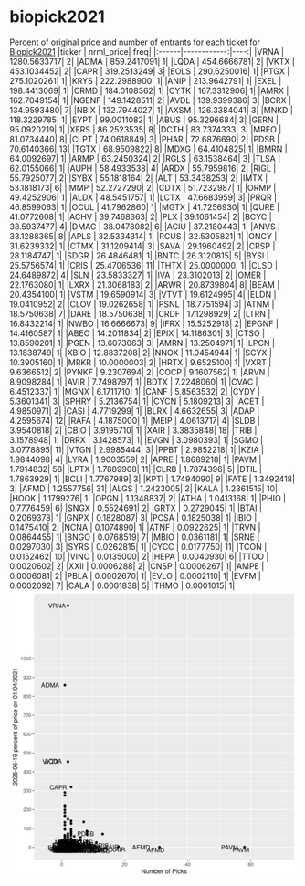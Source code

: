 # biopick2021
Percent of original price and number of entrants for each ticket for [Biopick2021](https://twitter.com/hashtag/Biopick2021)
|ticker |   nrml_price| freq|
|:------|------------:|----:|
|VRNA   | 1280.5633717|    2|
|ADMA   |  859.2417091|    1|
|LQDA   |  454.6666781|    2|
|VKTX   |  453.1034452|    2|
|CAPR   |  319.2513249|    3|
|EOLS   |  290.6250016|    1|
|PTGX   |  275.1020261|    1|
|KRYS   |  222.2988900|    1|
|ANIP   |  213.9642791|    1|
|EXEL   |  198.4413069|    1|
|CRMD   |  184.0108362|    1|
|CYTK   |  167.3312906|    1|
|AMRX   |  162.7049154|    1|
|NGENF  |  149.1428511|    2|
|AVDL   |  139.9399386|    3|
|BCRX   |  134.9593480|    7|
|NBIX   |  132.7944027|    1|
|AXSM   |  126.3384041|    3|
|MNKD   |  118.3229785|    1|
|EYPT   |   99.0011082|    1|
|ABUS   |   95.3296684|    3|
|GERN   |   95.0920219|    1|
|XERS   |   86.2523535|    8|
|DCTH   |   83.7374333|    3|
|MREO   |   81.0734440|    8|
|CLPT   |   74.0618849|    3|
|PHAR   |   72.6876690|    2|
|PDSB   |   70.6140366|   13|
|TGTX   |   68.9509822|    8|
|MDXG   |   64.4104825|    1|
|BMRN   |   64.0092697|    1|
|ARMP   |   63.2450324|    2|
|RGLS   |   63.1538464|    3|
|TLSA   |   62.0155066|    1|
|AUPH   |   58.4933538|    4|
|ARDX   |   55.7959816|    2|
|RIGL   |   55.7925077|    2|
|SYBX   |   55.1818164|    2|
|ALT    |   53.3438253|    2|
|IMTX   |   53.1818173|    6|
|IMMP   |   52.2727290|    2|
|CDTX   |   51.7232987|    1|
|ORMP   |   49.4252906|    1|
|ALDX   |   48.5451757|    1|
|LCTX   |   47.6683959|    3|
|PRQR   |   46.8599063|    1|
|OCUL   |   41.7962860|    1|
|MGTX   |   41.7256930|    1|
|QURE   |   41.0772608|    1|
|ACHV   |   39.7468363|    2|
|PLX    |   39.1061454|    2|
|BCYC   |   38.5937477|    4|
|DMAC   |   38.0478082|    6|
|ACIU   |   37.2180443|    1|
|ANVS   |   33.1288365|    8|
|APLS   |   32.5334314|    1|
|RCUS   |   32.5305821|    1|
|ONCY   |   31.6239332|    1|
|CTMX   |   31.1209414|    3|
|SAVA   |   29.1960492|    2|
|CRSP   |   28.1184747|    1|
|SDGR   |   26.4846481|    1|
|BNTC   |   26.3120815|    5|
|BYSI   |   25.5756574|    1|
|CRIS   |   25.4706536|   11|
|THTX   |   25.0000000|    1|
|CLSD   |   24.6489872|    4|
|SLN    |   23.5833327|    1|
|IVA    |   23.3102013|    2|
|OMER   |   22.1763080|    1|
|LXRX   |   21.3068183|    2|
|ARWR   |   20.8739804|    8|
|BEAM   |   20.4354100|    1|
|VSTM   |   19.6590914|    3|
|VTVT   |   19.6124995|    4|
|ELDN   |   19.0410952|    2|
|CLOV   |   19.0262658|    1|
|PSNL   |   18.7751594|    3|
|ATNM   |   18.5750638|    7|
|DARE   |   18.5750638|    1|
|CRDF   |   17.1298929|    2|
|LTRN   |   16.8432214|    1|
|NWBO   |   16.6666673|    9|
|IFRX   |   15.5252918|    2|
|EPGNF  |   14.4160587|    1|
|ABEO   |   14.2011834|    2|
|EPIX   |   14.1186301|    3|
|CTSO   |   13.8590201|    1|
|PGEN   |   13.6073063|    3|
|AMRN   |   13.2504971|    1|
|LPCN   |   13.1838749|    1|
|XBIO   |   12.8837208|    2|
|NNOX   |   11.0454944|    1|
|SCYX   |   10.3905160|    1|
|MRKR   |   10.0000003|    2|
|HRTX   |    9.6525100|    1|
|VXRT   |    9.6366512|    2|
|PYNKF  |    9.2307694|    2|
|COCP   |    9.1607562|    1|
|ARVN   |    8.9098284|    1|
|AVIR   |    7.7498797|    1|
|BDTX   |    7.2248060|    1|
|CVAC   |    6.4512337|    1|
|MGNX   |    6.1711710|    1|
|CANF   |    5.8563532|    2|
|CYDY   |    5.3601341|    3|
|SPHRY  |    5.2136754|    1|
|CYCN   |    5.1809213|    3|
|ACET   |    4.9850971|    2|
|CASI   |    4.7719299|    1|
|BLRX   |    4.6632655|    3|
|ADAP   |    4.2595674|   12|
|RAFA   |    4.1875000|    1|
|MEIP   |    4.0613717|    4|
|SLDB   |    3.9540818|    2|
|CBIO   |    3.9195710|    1|
|XAIR   |    3.3835848|   18|
|TRIB   |    3.1578948|    1|
|DRRX   |    3.1428573|    1|
|EVGN   |    3.0980393|    1|
|SGMO   |    3.0778895|   11|
|VTGN   |    2.9985444|    3|
|PPBT   |    2.9852218|    1|
|KZIA   |    1.9844098|    4|
|LYRA   |    1.9003559|    2|
|APRE   |    1.8689218|    1|
|PAVM   |    1.7914832|   58|
|LPTX   |    1.7889908|   11|
|CLRB   |    1.7874396|    5|
|DTIL   |    1.7863929|    1|
|BCLI   |    1.7767989|    3|
|KPTI   |    1.7494090|    9|
|FATE   |    1.3492418|    3|
|AFMD   |    1.2557756|   31|
|ALGS   |    1.2423005|    2|
|KALA   |    1.2361515|   10|
|HOOK   |    1.1799276|    1|
|OPGN   |    1.1348837|    2|
|ATHA   |    1.0413168|    1|
|PHIO   |    0.7776459|    6|
|SNGX   |    0.5524691|    2|
|GRTX   |    0.2729045|    1|
|BTAI   |    0.2069378|    1|
|GNPX   |    0.1828087|    3|
|PCSA   |    0.1825038|    1|
|IBIO   |    0.1475410|    2|
|NCNA   |    0.1074890|    1|
|ATNF   |    0.0922625|    1|
|TRVN   |    0.0864455|    1|
|BNGO   |    0.0768519|    7|
|MBIO   |    0.0361181|    1|
|SRNE   |    0.0297030|    3|
|SYRS   |    0.0262815|    1|
|CYCC   |    0.0177750|   11|
|TCON   |    0.0152462|   10|
|VINC   |    0.0135000|    2|
|HEPA   |    0.0040930|    6|
|TTOO   |    0.0020602|    2|
|XXII   |    0.0006288|    2|
|CNSP   |    0.0006267|    1|
|AMPE   |    0.0006081|    2|
|PBLA   |    0.0002670|    1|
|EVLO   |    0.0002110|    1|
|EVFM   |    0.0002092|    7|
|CALA   |    0.0001838|    5|
|THMO   |    0.0001015|    1|
![retvspicks](biopicks.png?raw=true)
